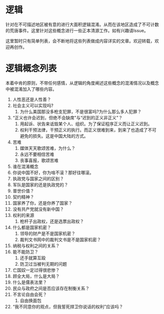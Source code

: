 # 逻辑

针对在不可描述地区被有意的进行大面积逻辑混淆。从而在该地区造成了不可计数的荒唐事件。这里针对这些概念进行一些正本清源工作。如有兴趣请Issue。

这里暂时只有简单列表，会不断地将这些列表做成内容详实的文章。欢迎转载，欢迎再创作。

# 逻辑概念列表

本着中肯的原则，不带任何感情，从逻辑的角度阐述这些概念的混淆情况以及概念中被混淆加入了哪些内容。

1. 人性恶还是人性善？
2. 社会主义可以实现吗?
    1. 为什么美国那没多枪支犯罪，不是很富吗?为什么那么多人犯罪？
3. “正义也许会迟到，但绝不会缺席”与“迟到的正义非正义”？
    1. 用起诉、状告来诋毁某个人、组织。为了保证程序正义而让正义迟到。
    2. 权利干预法律，干预正义的执行。而正义很难到来，到来了也造成了不可避免的损失。这是中国大陆的方式。
4. 苦难
    1. 媒体天天歌颂苦难，为什么？
    2. 永远不要相信苦难
    3. 丧事喜报，歌颂苦难
5. 谁在混淆概念
6. 你说中国不好，你为啥不滚？那好往哪滚。
7. 执政党与国家之间的区别？
8. 军队是国家的还是执政党的？
9. 普世价值？
10. 契约精神？
11. 国家养了你，还是你养了国家？
12. 没有共产党就没有新中国？
13. 权利的来源
    1. 枪杆子出政权，还是选票出政权？
14. 什么都是国家机密？
    1. 领导的财产是不是国家机密？
    2. 裁判文书网中的裁判文书是不是国家机密？
15. 纳税与权利之间的关系？
16. 能不能防卫？
    1. 还手就算互殴
    2. 防卫过当被判无期的问题
17. 亡国奴一定过得很悲惨？
18. 顾全大局，什么是大局？
19. 什么是儒表法里？
20. 民众与政府之间是否应该存在制衡关系？
21. 不言论自由会死？
    1. 自由换面包
22. “我不同意你的观点，但我誓死捍卫你说话的权利”应该吗？
